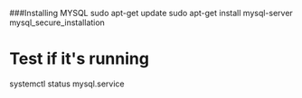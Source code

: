 ###Installing MYSQL
sudo apt-get update
sudo apt-get install mysql-server
mysql_secure_installation

# Test if it's running 
systemctl status mysql.service
